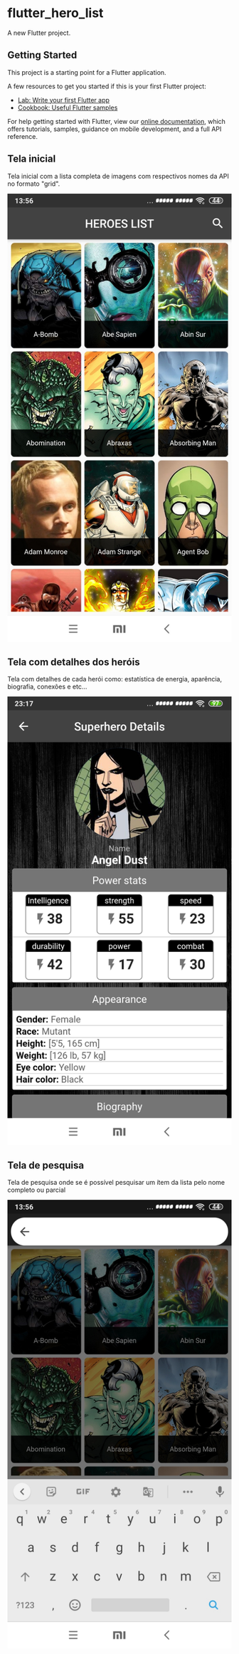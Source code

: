 # flutter_hero_list

A new Flutter project.

## Getting Started

This project is a starting point for a Flutter application.

A few resources to get you started if this is your first Flutter project:

- [Lab: Write your first Flutter app](https://flutter.dev/docs/get-started/codelab)
- [Cookbook: Useful Flutter samples](https://flutter.dev/docs/cookbook)

For help getting started with Flutter, view our
[online documentation](https://flutter.dev/docs), which offers tutorials,
samples, guidance on mobile development, and a full API reference.

## Tela inicial 

Tela inicial com a lista completa de imagens com respectivos nomes da API no formato "grid".

![image](images\screenshot1.jpg)

## Tela com detalhes dos heróis

Tela com detalhes de cada herói como: estatística de energia, aparência, biografia, conexões e etc...

![image](images\screenshot3.jpg)

## Tela de pesquisa

Tela de pesquisa onde se é possível pesquisar um ítem da lista pelo nome completo ou parcial

![image](images\screenshot2.jpg)